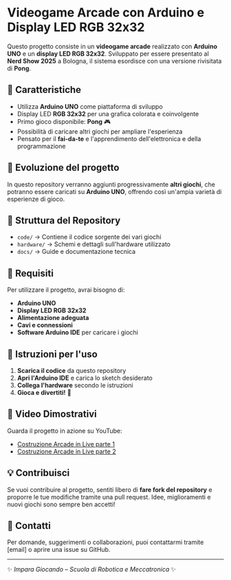 # Videogame Arcade con Arduino e Display LED RGB 32x32

Questo progetto consiste in un **videogame arcade** realizzato con **Arduino UNO** e un **display LED RGB 32x32**. Sviluppato per essere presentato al **Nerd Show 2025** a Bologna, il sistema esordisce con una versione rivisitata di **Pong**.

## 📌 Caratteristiche
- Utilizza **Arduino UNO** come piattaforma di sviluppo
- Display LED **RGB 32x32** per una grafica colorata e coinvolgente
- Primo gioco disponibile: **Pong** 🎮
- Possibilità di caricare altri giochi per ampliare l'esperienza
- Pensato per il **fai-da-te** e l'apprendimento dell'elettronica e della programmazione

## 🚀 Evoluzione del progetto
In questo repository verranno aggiunti progressivamente **altri giochi**, che potranno essere caricati su **Arduino UNO**, offrendo così un'ampia varietà di esperienze di gioco.

## 📂 Struttura del Repository
- `code/` → Contiene il codice sorgente dei vari giochi
- `hardware/` → Schemi e dettagli sull'hardware utilizzato
- `docs/` → Guide e documentazione tecnica

## 🔧 Requisiti
Per utilizzare il progetto, avrai bisogno di:
- **Arduino UNO**
- **Display LED RGB 32x32**
- **Alimentazione adeguata**
- **Cavi e connessioni**
- **Software Arduino IDE** per caricare i giochi

## 📖 Istruzioni per l'uso
1. **Scarica il codice** da questo repository
2. **Apri l'Arduino IDE** e carica lo sketch desiderato
3. **Collega l'hardware** secondo le istruzioni
4. **Gioca e divertiti!** 🎉

## 🎥 Video Dimostrativi
Guarda il progetto in azione su YouTube:
- [Costruzione Arcade in Live parte 1](https://youtube.com/live/A-FgUqgYTtE)
- [Costruzione Arcade in Live parte 2](https://youtube.com/live/IezOPdaz0oE)

## 💡 Contribuisci
Se vuoi contribuire al progetto, sentiti libero di **fare fork del repository** e proporre le tue modifiche tramite una pull request. Idee, miglioramenti e nuovi giochi sono sempre ben accetti!

## 📩 Contatti
Per domande, suggerimenti o collaborazioni, puoi contattarmi tramite [email] o aprire una issue su GitHub.

---
✨ _Impara Giocando – Scuola di Robotica e Meccatronica_ ✨
